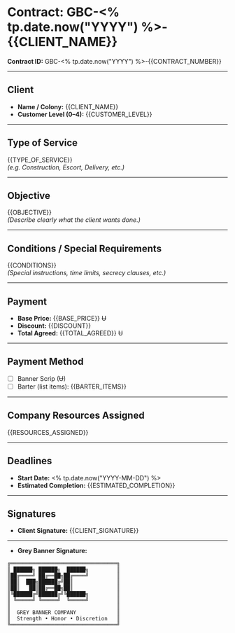 # Contract: GBC-<% tp.date.now("YYYY") %>-{{CLIENT_NAME}}

**Contract ID:** GBC-<% tp.date.now("YYYY") %>-{{CONTRACT_NUMBER}}

---

## Client

- **Name / Colony:** {{CLIENT_NAME}}  
- **Customer Level (0–4):** {{CUSTOMER_LEVEL}}

---

## Type of Service
{{TYPE_OF_SERVICE}}  
*(e.g. Construction, Escort, Delivery, etc.)*

---

## Objective
{{OBJECTIVE}}  
*(Describe clearly what the client wants done.)*

---

## Conditions / Special Requirements
{{CONDITIONS}}  
*(Special instructions, time limits, secrecy clauses, etc.)*

---

## Payment

- **Base Price:** {{BASE_PRICE}} Ʉ  
- **Discount:** {{DISCOUNT}}  
- **Total Agreed:** {{TOTAL_AGREED}} Ʉ

---

## Payment Method

- [ ] Banner Scrip (Ʉ)  
- [ ] Barter (list items): {{BARTER_ITEMS}}

---

## Company Resources Assigned
{{RESOURCES_ASSIGNED}}

---

## Deadlines

- **Start Date:** <% tp.date.now("YYYY-MM-DD") %>  
- **Estimated Completion:** {{ESTIMATED_COMPLETION}}

---

## Signatures


- **Client Signature:** {{CLIENT_SIGNATURE}}  


---

- **Grey Banner Signature:** 
```
╔══════════════════════════════════╗
║ ██████╗ ██████╗  ██████╗         ║
║██╔════╝ ██╔══██╗██╔════╝         ║
║██║  ███╗██████╔╝██║              ║
║██║   ██║██╔══██╗██║              ║
║╚██████╔╝██████╔╝╚██████╗         ║
║ ╚═════╝ ╚═════╝  ╚═════╝         ║
║                                  ║
║  GREY BANNER COMPANY             ║
║  Strength • Honor • Discretion   ║
╚══════════════════════════════════╝

